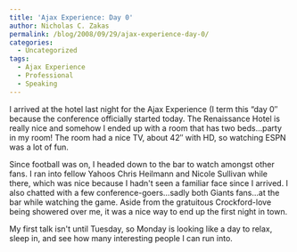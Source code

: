 ```yaml
---
title: 'Ajax Experience: Day 0'
author: Nicholas C. Zakas
permalink: /blog/2008/09/29/ajax-experience-day-0/
categories:
  - Uncategorized
tags:
  - Ajax Experience
  - Professional
  - Speaking
---
```

I arrived at the hotel last night for the Ajax Experience (I term this &#8220;day 0&#8243; because the conference officially started today. The Renaissance Hotel is really nice and somehow I ended up with a room that has two beds&#8230;party in my room! The room had a nice TV, about 42&#8243; with HD, so watching ESPN was a lot of fun.

Since football was on, I headed down to the bar to watch amongst other fans. I ran into fellow Yahoos Chris Heilmann and Nicole Sullivan while there, which was nice because I hadn't seen a familiar face since I arrived. I also chatted with a few conference-goers&#8230;sadly both Giants fans&#8230;at the bar while watching the game. Aside from the gratuitous Crockford-love being showered over me, it was a nice way to end up the first night in town.

My first talk isn't until Tuesday, so Monday is looking like a day to relax, sleep in, and see how many interesting people I can run into.
